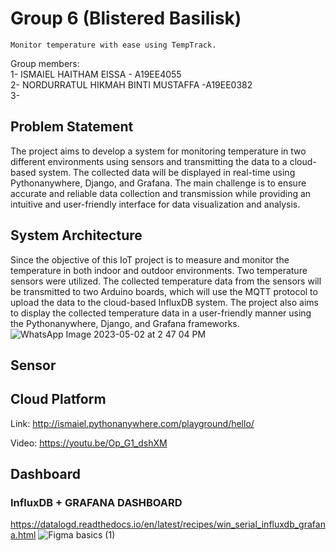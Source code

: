 # Group 6 (Blistered Basilisk)

~~~~~~~~~~~~
Monitor temperature with ease using TempTrack.
~~~~~~~~~~~~

Group members:  
1- ISMAIEL HAITHAM EISSA - A19EE4055  
2- NORDURRATUL HIKMAH BINTI MUSTAFFA -A19EE0382  
3-


## Problem Statement

The project aims to develop a system for monitoring temperature in two different environments using sensors 
and transmitting the data to a cloud-based system. The collected data will be displayed in real-time 
using Pythonanywhere, Django, and Grafana. The main challenge is to ensure accurate and reliable data collection 
and transmission while providing an intuitive and user-friendly interface for data visualization and analysis.

## System Architecture

Since the objective of this IoT project is to measure and monitor the temperature in both indoor and outdoor environments. 
Two temperature sensors were utilized. The collected temperature data from the sensors will be transmitted to two Arduino 
boards, which will use the MQTT protocol to upload the data to the cloud-based InfluxDB system. 
The project also aims to display the collected temperature data in a user-friendly manner using 
the Pythonanywhere, Django, and Grafana frameworks. 
![WhatsApp Image 2023-05-02 at 2 47 04 PM](https://user-images.githubusercontent.com/129519813/236999098-e8237402-c819-43cf-87aa-c90b150b33f8.jpeg)

## Sensor




## Cloud Platform

Link: http://ismaiel.pythonanywhere.com/playground/hello/

Video: https://youtu.be/Op_G1_dshXM

## Dashboard  
### InfluxDB + GRAFANA DASHBOARD 
https://datalogd.readthedocs.io/en/latest/recipes/win_serial_influxdb_grafana.html
![Figma basics (1)](https://user-images.githubusercontent.com/124263652/236373656-b9343815-68ac-4caf-86bc-162a757ad881.png)
